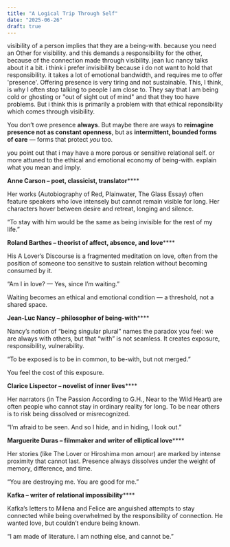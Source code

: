 ```yaml
---
title: "A Logical Trip Through Self"
date: "2025-06-26"
draft: true
---
```


visibility of a person implies that they are a being-with. because you need an Other for visibility. and this demands a responsibility for the other, because of the connection made through visibility. jean luc nancy talks about it a bit. i think i prefer invisibility because i do not want to hold that responsibility. it takes a lot of emotional bandwidth, and requires me to offer 'presence'. Offering presence is very tiring and not sustainable. This, I think, is why I often stop talking to people I am close to. They say that I am being cold or ghosting or "out of sight out of mind" and that they too have problems. But i think this is primarily a problem with that ethical reponsibility which comes through visibility.

You don’t owe presence **always**. But maybe there are ways to **reimagine presence not as constant openness**, but as **intermittent, bounded forms of care** — forms that protect *you* too.

you point out that i may have a more porous or sensitive relational self. or more attuned to the ethical and emotional economy of being-with. explain what you mean and imply.


**Anne Carson – poet, classicist, translator******

Her works (Autobiography of Red, Plainwater, The Glass Essay) often feature speakers who love intensely but cannot remain visible for long. Her characters hover between desire and retreat, longing and silence.

“To stay with him would be the same as being invisible for the rest of my life.”

**Roland Barthes – theorist of affect, absence, and love******

His A Lover’s Discourse is a fragmented meditation on love, often from the position of someone too sensitive to sustain relation without becoming consumed by it.

“Am I in love? — Yes, since I’m waiting.”

Waiting becomes an ethical and emotional condition — a threshold, not a shared space.

**Jean-Luc Nancy – philosopher of being-with******

Nancy’s notion of “being singular plural” names the paradox you feel: we are always with others, but that “with” is not seamless. It creates exposure, responsibility, vulnerability.

“To be exposed is to be in common, to be-with, but not merged.”

You feel the cost of this exposure.

**Clarice Lispector – novelist of inner lives******

Her narrators (in The Passion According to G.H., Near to the Wild Heart) are often people who cannot stay in ordinary reality for long. To be near others is to risk being dissolved or misrecognized.

“I’m afraid to be seen. And so I hide, and in hiding, I look out.”

**Marguerite Duras – filmmaker and writer of elliptical love******

Her stories (like The Lover or Hiroshima mon amour) are marked by intense proximity that cannot last. Presence always dissolves under the weight of memory, difference, and time.

“You are destroying me. You are good for me.”

**Kafka – writer of relational impossibility******

Kafka’s letters to Milena and Felice are anguished attempts to stay connected while being overwhelmed by the responsibility of connection. He wanted love, but couldn’t endure being known.

“I am made of literature. I am nothing else, and cannot be.”
